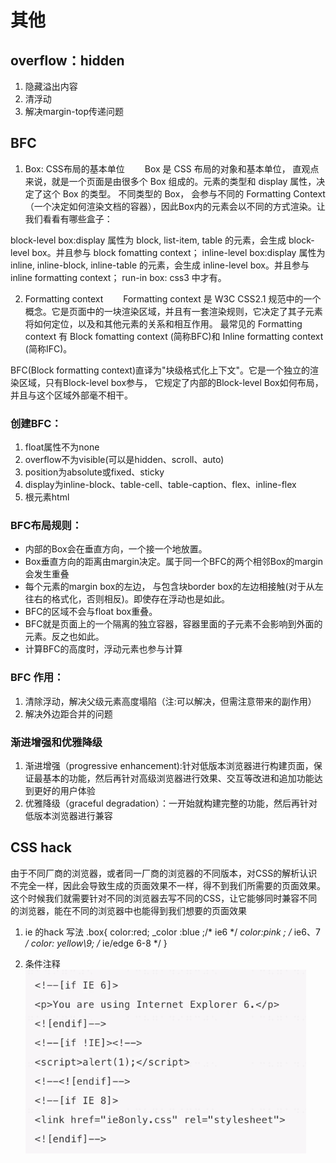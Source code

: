 # 其他

## overflow：hidden

1. 隐藏溢出内容
2. 清浮动
3. 解决margin-top传递问题


## BFC

1. Box: CSS布局的基本单位
　　Box 是 CSS 布局的对象和基本单位， 直观点来说，就是一个页面是由很多个 Box 组成的。元素的类型和 display 属性，决定了这个 Box 的类型。 
   不同类型的 Box， 会参与不同的 Formatting Context（一个决定如何渲染文档的容器），因此Box内的元素会以不同的方式渲染。让我们看看有哪些盒子：

block-level box:display 属性为 block, list-item, table 的元素，会生成 block-level box。并且参与 block fomatting context；
inline-level box:display 属性为 inline, inline-block, inline-table 的元素，会生成 inline-level box。并且参与 inline formatting context；
run-in box: css3 中才有。

2. Formatting context
　　Formatting context 是 W3C CSS2.1 规范中的一个概念。它是页面中的一块渲染区域，并且有一套渲染规则，它决定了其子元素将如何定位，以及和其他元素的关系和相互作用。
    最常见的 Formatting context 有 Block fomatting context (简称BFC)和 Inline formatting context (简称IFC)。


BFC(Block formatting context)直译为"块级格式化上下文"。它是一个独立的渲染区域，只有Block-level box参与， 它规定了内部的Block-level Box如何布局，并且与这个区域外部毫不相干。

### 创建BFC：
1. float属性不为none
2. overflow不为visible(可以是hidden、scroll、auto)
3. position为absolute或fixed、sticky
4. display为inline-block、table-cell、table-caption、flex、inline-flex
5. 根元素html

### BFC布局规则：
- 内部的Box会在垂直方向，一个接一个地放置。
- Box垂直方向的距离由margin决定。属于同一个BFC的两个相邻Box的margin会发生重叠
- 每个元素的margin box的左边， 与包含块border box的左边相接触(对于从左往右的格式化，否则相反)。即使存在浮动也是如此。
- BFC的区域不会与float box重叠。
- BFC就是页面上的一个隔离的独立容器，容器里面的子元素不会影响到外面的元素。反之也如此。
- 计算BFC的高度时，浮动元素也参与计算
 
### BFC 作用：
1. 清除浮动，解决父级元素高度塌陷（注:可以解决，但需注意带来的副作用）
2. 解决外边距合并的问题


### 渐进增强和优雅降级
 1. 渐进增强（progressive enhancement):针对低版本浏览器进行构建页面，保证最基本的功能，然后再针对高级浏览器进行效果、交互等改进和追加功能达到更好的用户体验
 2. 优雅降级（graceful degradation）：一开始就构建完整的功能，然后再针对低版本浏览器进行兼容

## CSS hack  
由于不同厂商的浏览器，或者同一厂商的浏览器的不同版本，对CSS的解析认识不完全一样，因此会导致生成的页面效果不一样，得不到我们所需要的页面效果。 
这个时候我们就需要针对不同的浏览器去写不同的CSS，让它能够同时兼容不同的浏览器，能在不同的浏览器中也能得到我们想要的页面效果

1. ie 的hack 写法
.box{
  color:red;
  _color :blue ;/* ie6 */
  *color:pink ; /* ie6、7 */
  color: yellow\9;  /* ie/edge 6-8 */
}

2. 条件注释
![ie条件注释](ie条件注释.png)




